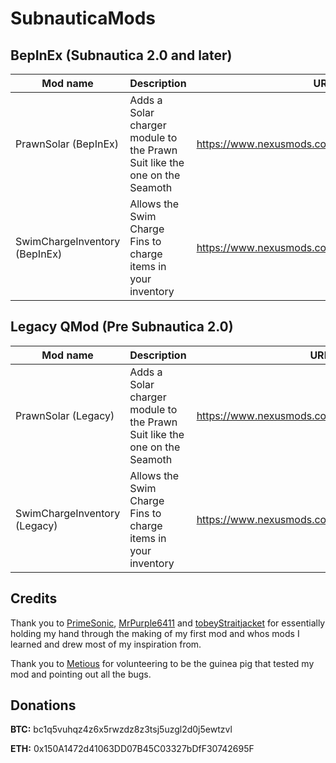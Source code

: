 # SubnauticaMods

## BepInEx (Subnautica 2.0 and later)

| Mod name   | Description                                                               | URL                                                            |
|------------|---------------------------------------------------------------------------|----------------------------------------------------------------|
| PrawnSolar (BepInEx) | Adds a Solar charger module to the Prawn Suit like the one on the Seamoth | https://www.nexusmods.com/subnautica/mods/1170 |
| SwimChargeInventory (BepInEx) | Allows the Swim Charge Fins to charge items in your inventory | https://www.nexusmods.com/subnautica/mods/1169 |

## Legacy QMod (Pre Subnautica 2.0)

| Mod name   | Description                                                               | URL                                                            |
|------------|---------------------------------------------------------------------------|----------------------------------------------------------------|
| PrawnSolar (Legacy) | Adds a Solar charger module to the Prawn Suit like the one on the Seamoth | https://www.nexusmods.com/subnautica/mods/572 |
| SwimChargeInventory (Legacy) | Allows the Swim Charge Fins to charge items in your inventory | https://www.nexusmods.com/subnautica/mods/576  |

## Credits

Thank you to [PrimeSonic](https://github.com/PrimeSonic), [MrPurple6411](https://github.com/MrPurple6411) and [tobeyStraitjacket](https://github.com/tobeyStraitjacket) for essentially holding my hand through the making of my first mod and whos mods I learned and drew most of my inspiration from.

Thank you to [Metious](https://github.com/Metious) for volunteering to be the guinea pig that tested my mod and pointing out all the bugs.

## Donations

**BTC:** bc1q5vuhqz4z6x5rwzdz8z3tsj5uzgl2d0j5ewtzvl

**ETH:** 0x150A1472d41063DD07B45C03327bDfF30742695F

